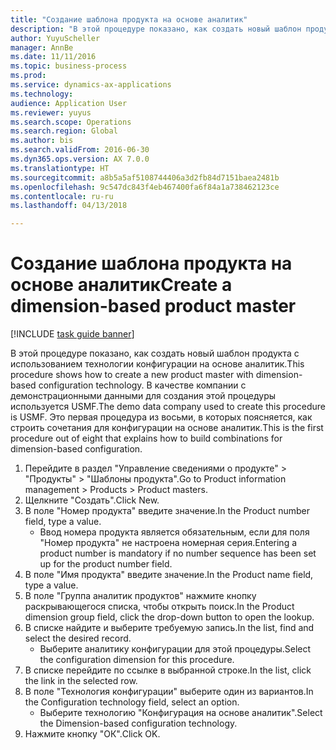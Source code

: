 ```yaml
--- 
title: "Создание шаблона продукта на основе аналитик"
description: "В этой процедуре показано, как создать новый шаблон продукта с использованием технологии конфигурации на основе аналитик."
author: YuyuScheller
manager: AnnBe
ms.date: 11/11/2016
ms.topic: business-process
ms.prod: 
ms.service: dynamics-ax-applications
ms.technology: 
audience: Application User
ms.reviewer: yuyus
ms.search.scope: Operations
ms.search.region: Global
ms.author: bis
ms.search.validFrom: 2016-06-30
ms.dyn365.ops.version: AX 7.0.0
ms.translationtype: HT
ms.sourcegitcommit: a8b5a5af5108744406a3d2fb84d7151baea2481b
ms.openlocfilehash: 9c547dc843f4eb467400fa6f84a1a738462123ce
ms.contentlocale: ru-ru
ms.lasthandoff: 04/13/2018

---
```

# <a name="create-a-dimension-based-product-master"></a><span data-ttu-id="a191c-103">Создание шаблона продукта на основе аналитик</span><span class="sxs-lookup"><span data-stu-id="a191c-103">Create a dimension-based product master</span></span>

[!INCLUDE [task guide banner](../../includes/task-guide-banner.md)]

<span data-ttu-id="a191c-104">В этой процедуре показано, как создать новый шаблон продукта с использованием технологии конфигурации на основе аналитик.</span><span class="sxs-lookup"><span data-stu-id="a191c-104">This procedure shows how to create a new product master with dimension-based configuration technology.</span></span> <span data-ttu-id="a191c-105">В качестве компании с демонстрационными данными для создания этой процедуры используется USMF.</span><span class="sxs-lookup"><span data-stu-id="a191c-105">The demo data company used to create this procedure is USMF.</span></span> <span data-ttu-id="a191c-106">Это первая процедура из восьми, в которых поясняется, как строить сочетания для конфигурации на основе аналитик.</span><span class="sxs-lookup"><span data-stu-id="a191c-106">This is the first procedure out of eight that explains how to build combinations for dimension-based configuration.</span></span>

1. <span data-ttu-id="a191c-107">Перейдите в раздел "Управление сведениями о продукте" > "Продукты" > "Шаблоны продукта".</span><span class="sxs-lookup"><span data-stu-id="a191c-107">Go to Product information management > Products > Product masters.</span></span>
2. <span data-ttu-id="a191c-108">Щелкните "Создать".</span><span class="sxs-lookup"><span data-stu-id="a191c-108">Click New.</span></span>
3. <span data-ttu-id="a191c-109">В поле "Номер продукта" введите значение.</span><span class="sxs-lookup"><span data-stu-id="a191c-109">In the Product number field, type a value.</span></span>
    * <span data-ttu-id="a191c-110">Ввод номера продукта является обязательным, если для поля "Номер продукта" не настроена номерная серия.</span><span class="sxs-lookup"><span data-stu-id="a191c-110">Entering a product number is mandatory if no number sequence has been set up for the product number field.</span></span>  
4. <span data-ttu-id="a191c-111">В поле "Имя продукта" введите значение.</span><span class="sxs-lookup"><span data-stu-id="a191c-111">In the Product name field, type a value.</span></span>
5. <span data-ttu-id="a191c-112">В поле "Группа аналитик продуктов" нажмите кнопку раскрывающегося списка, чтобы открыть поиск.</span><span class="sxs-lookup"><span data-stu-id="a191c-112">In the Product dimension group field, click the drop-down button to open the lookup.</span></span>
6. <span data-ttu-id="a191c-113">В списке найдите и выберите требуемую запись.</span><span class="sxs-lookup"><span data-stu-id="a191c-113">In the list, find and select the desired record.</span></span>
    * <span data-ttu-id="a191c-114">Выберите аналитику конфигурации для этой процедуры.</span><span class="sxs-lookup"><span data-stu-id="a191c-114">Select the configuration dimension for this procedure.</span></span>  
7. <span data-ttu-id="a191c-115">В списке перейдите по ссылке в выбранной строке.</span><span class="sxs-lookup"><span data-stu-id="a191c-115">In the list, click the link in the selected row.</span></span>
8. <span data-ttu-id="a191c-116">В поле "Технология конфигурации" выберите один из вариантов.</span><span class="sxs-lookup"><span data-stu-id="a191c-116">In the Configuration technology field, select an option.</span></span>
    * <span data-ttu-id="a191c-117">Выберите технологию "Конфигурация на основе аналитик".</span><span class="sxs-lookup"><span data-stu-id="a191c-117">Select the Dimension-based configuration technology.</span></span>  
9. <span data-ttu-id="a191c-118">Нажмите кнопку "OК".</span><span class="sxs-lookup"><span data-stu-id="a191c-118">Click OK.</span></span>


